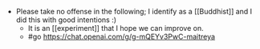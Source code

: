 - Please take no offense in the following; I identify as a [[Buddhist]] and I did this with good intentions :)
  - It is an [[experiment]] that I hope we can improve on.
  - #go https://chat.openai.com/g/g-mQEYv3PwC-maitreya
